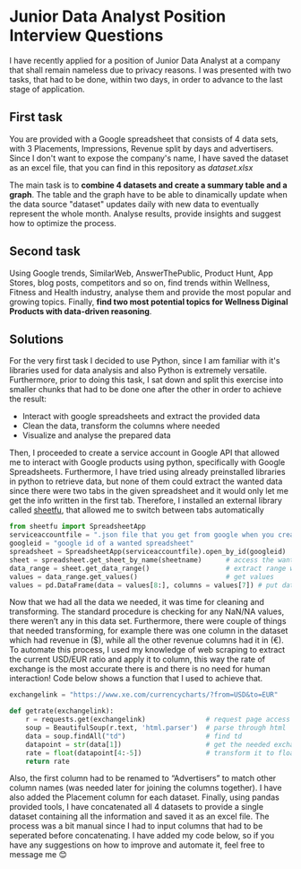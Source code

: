 # Junior Data Analyst Position Interview Questions

I have recently applied for a position of Junior Data Analyst at a company that shall remain nameless due to privacy reasons. 
I was presented with two tasks, that had to be done, within two days, in order to advance to the last stage of application.

## First task

You are provided with a Google spreadsheet that consists of 4 data sets, with 3 Placements, Impressions, Revenue split by days and advertisers. Since I don't want to expose the company's name, I have saved the dataset as an excel file, that you can find in this repository as *dataset.xlsx*

The main task is to **combine 4 datasets and create a summary table and a graph**. The table and the graph have to be able to dinamically update when the data source "dataset" updates daily with new data to eventually represent the whole month. Analyse results, provide insights and suggest how to optimize the process.

## Second task

Using Google trends, SimilarWeb, AnswerThePublic, Product Hunt, App Stores, blog posts, competitors and so on, find trends within Wellness, Fitness and Health industry, analyse them and provide the most popular and growing topics. Finally, **find two most potential topics for Wellness Diginal Products with data-driven reasoning**.

## Solutions

For the very first task I decided to use Python, since I am familiar with it's libraries used for data analysis and also Python is extremely versatile. Furthermore, prior to doing this task, I sat down and split this exercise into smaller chunks that had to be done one after the other in order to achieve the result:
- Interact with google spreadsheets and extract the provided data
- Clean the data, transform the columns where needed
- Visualize and analyse the prepared data

Then, I proceeded to create a service account in Google API that allowed me to interact with Google products using python, specifically with Google Spreadsheets. Furthermore, I have tried using already preinstalled libraries in python to retrieve data, but none of them could extract the wanted data since there were two tabs in the given spreadsheet and it would only let me get the info written in the first tab. Therefore, I installed an external library called [sheetfu](https://github.com/socialpoint-labs/sheetfu), that allowed me to switch between tabs automatically
```python
from sheetfu import SpreadsheetApp
serviceaccountfile = ".json file that you get from google when you create service account"
googleid = "google id of a wanted spreadsheet"
spreadsheet = SpreadsheetApp(serviceaccountfile).open_by_id(googleid)
sheet = spreadsheet.get_sheet_by_name(sheetname)      # access the wanted tab
data_range = sheet.get_data_range()                   # extract range where the data is
values = data_range.get_values()                      # get values
values = pd.DataFrame(data = values[8:], columns = values[7]) # put data into pandas dataframe
```
Now that we had all the data we needed, it was time for cleaning and transforming. The standard procedure is checking for any NaN/NA values, there weren’t any in this data set. Furthermore, there were couple of things that needed transforming, for example there was one column in the dataset which had revenue in ($), while all the other revenue columns had it in (€). To automate this process, I used my knowledge of web scraping to extract the current USD/EUR ratio and apply it to column, this way the rate of exchange is the most accurate there is and there is no need for human interaction! Code below shows a function that I used to achieve that. 
```python
exchangelink = "https://www.xe.com/currencycharts/?from=USD&to=EUR"

def getrate(exchangelink):
    r = requests.get(exchangelink)               # request page access
    soup = BeautifulSoup(r.text, 'html.parser')  # parse through html
    data = soup.findAll("td")                    # find td
    datapoint = str(data[1])                     # get the needed exchange rate
    rate = float(datapoint[4:-5])                # transform it to float
    return rate
```
Also, the first column had to be renamed to “Advertisers” to match other column names (was needed later for joining the columns together). I have also added the Placement column for each dataset. Finally, using pandas provided tools, I have concatenated all 4 datasets to provide a single dataset containing all the information and saved it as an excel file. The process was a bit manual since I had to input columns that had to be seperated before concatenating. I have added my code below, so if you have any suggestions on how to improve and automate it, feel free to message me :blush:
